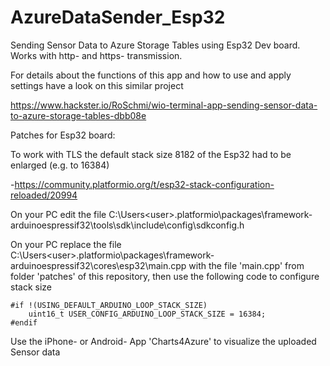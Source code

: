 # AzureDataSender_Esp32

Sending Sensor Data to Azure Storage Tables using Esp32 Dev board. Works with http- and https- transmission.

For details about the functions of this app and how to use and apply settings have a look on this similar project

https://www.hackster.io/RoSchmi/wio-terminal-app-sending-sensor-data-to-azure-storage-tables-dbb08e

Patches for Esp32 board:

To work with TLS the default stack size 8182 of the Esp32 had to be enlarged (e.g. to 16384)

-https://community.platformio.org/t/esp32-stack-configuration-reloaded/20994

On your PC edit the file C:\Users\<user>\.platformio\packages\framework-arduinoespressif32\tools\sdk\include\config\sdkconfig.h

On your PC replace the file C:\Users\<user>\.platformio\packages\framework-arduinoespressif32\cores\esp32\main.cpp
with the file 'main.cpp' from folder 'patches' of this repository, then use the following code to configure stack size

    #if !(USING_DEFAULT_ARDUINO_LOOP_STACK_SIZE)
        uint16_t USER_CONFIG_ARDUINO_LOOP_STACK_SIZE = 16384;
    #endif


Use the iPhone- or Android- App 'Charts4Azure' to visualize the uploaded Sensor data